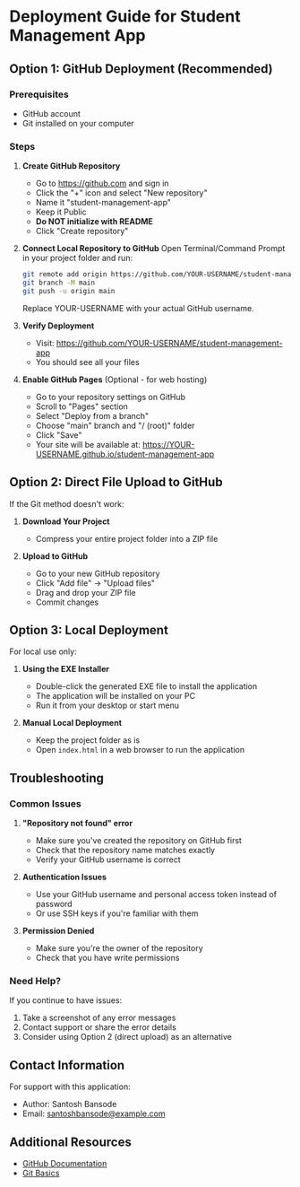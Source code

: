 # Deployment Guide for Student Management App

## Option 1: GitHub Deployment (Recommended)

### Prerequisites
- GitHub account
- Git installed on your computer

### Steps

1. **Create GitHub Repository**
   - Go to https://github.com and sign in
   - Click the "+" icon and select "New repository"
   - Name it "student-management-app"
   - Keep it Public
   - **Do NOT initialize with README**
   - Click "Create repository"

2. **Connect Local Repository to GitHub**
   Open Terminal/Command Prompt in your project folder and run:
   ```bash
   git remote add origin https://github.com/YOUR-USERNAME/student-management-app.git
   git branch -M main
   git push -u origin main
   ```
   Replace YOUR-USERNAME with your actual GitHub username.

3. **Verify Deployment**
   - Visit: https://github.com/YOUR-USERNAME/student-management-app
   - You should see all your files

4. **Enable GitHub Pages** (Optional - for web hosting)
   - Go to your repository settings on GitHub
   - Scroll to "Pages" section
   - Select "Deploy from a branch"
   - Choose "main" branch and "/ (root)" folder
   - Click "Save"
   - Your site will be available at: https://YOUR-USERNAME.github.io/student-management-app

## Option 2: Direct File Upload to GitHub

If the Git method doesn't work:

1. **Download Your Project**
   - Compress your entire project folder into a ZIP file

2. **Upload to GitHub**
   - Go to your new GitHub repository
   - Click "Add file" → "Upload files"
   - Drag and drop your ZIP file
   - Commit changes

## Option 3: Local Deployment

For local use only:

1. **Using the EXE Installer**
   - Double-click the generated EXE file to install the application
   - The application will be installed on your PC
   - Run it from your desktop or start menu

2. **Manual Local Deployment**
   - Keep the project folder as is
   - Open `index.html` in a web browser to run the application

## Troubleshooting

### Common Issues

1. **"Repository not found" error**
   - Make sure you've created the repository on GitHub first
   - Check that the repository name matches exactly
   - Verify your GitHub username is correct

2. **Authentication Issues**
   - Use your GitHub username and personal access token instead of password
   - Or use SSH keys if you're familiar with them

3. **Permission Denied**
   - Make sure you're the owner of the repository
   - Check that you have write permissions

### Need Help?

If you continue to have issues:
1. Take a screenshot of any error messages
2. Contact support or share the error details
3. Consider using Option 2 (direct upload) as an alternative

## Contact Information

For support with this application:
- Author: Santosh Bansode
- Email: santoshbansode@example.com

## Additional Resources

- [GitHub Documentation](https://docs.github.com)
- [Git Basics](https://git-scm.com/book/en/v2/Getting-Started-Git-Basics)